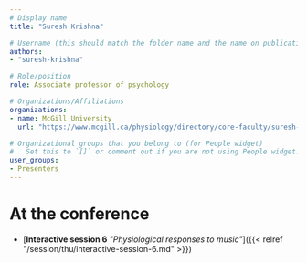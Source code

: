 ```yaml
---
# Display name
title: "Suresh Krishna"

# Username (this should match the folder name and the name on publications)
authors:
- "suresh-krishna"

# Role/position
role: Associate professor of psychology

# Organizations/Affiliations
organizations:
- name: McGill University
  url: "https://www.mcgill.ca/physiology/directory/core-faculty/suresh-krishna"

# Organizational groups that you belong to (for People widget)
#   Set this to `[]` or comment out if you are not using People widget.
user_groups:
- Presenters
---
```


<!-- 
# About

Elit exercitation eu occaecat velit ad.
-->

# At the conference

- [**Interactive session 6** *"Physiological responses to music"*]({{< relref "/session/thu/interactive-session-6.md" >}})